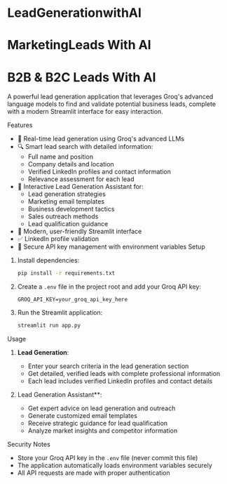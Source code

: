 # LeadGenerationwithAI
# MarketingLeads With AI
# B2B & B2C Leads With AI
A powerful lead generation application that leverages Groq's advanced language models to find and validate potential business leads, complete with a modern Streamlit interface for easy interaction.

Features

- 🎯 Real-time lead generation using Groq's advanced LLMs
- 🔍 Smart lead search with detailed information:
  - Full name and position
  - Company details and location
  - Verified LinkedIn profiles and contact information
  - Relevance assessment for each lead
- 💬 Interactive Lead Generation Assistant for:
  - Lead generation strategies
  - Marketing email templates
  - Business development tactics
  - Sales outreach methods
  - Lead qualification guidance
- 🎨 Modern, user-friendly Streamlit interface
- ✅ LinkedIn profile validation
- 🔐 Secure API key management with environment variables
 Setup

1. Install dependencies:
   ```bash
   pip install -r requirements.txt
   ```
2. Create a `.env` file in the project root and add your Groq API key:
   ```env
   GROQ_API_KEY=your_groq_api_key_here
   ```
3. Run the Streamlit application:
   ```bash
   streamlit run app.py
   ```

Usage

1. **Lead Generation**:

   - Enter your search criteria in the lead generation section
   - Get detailed, verified leads with complete professional information
   - Each lead includes verified LinkedIn profiles and contact details

2. Lead Generation Assistant**:
   - Get expert advice on lead generation and outreach
   - Generate customized email templates
   - Receive strategic guidance for lead qualification
   - Analyze market insights and competitor information

 Security Notes

- Store your Groq API key in the `.env` file (never commit this file)
- The application automatically loads environment variables securely
- All API requests are made with proper authentication
